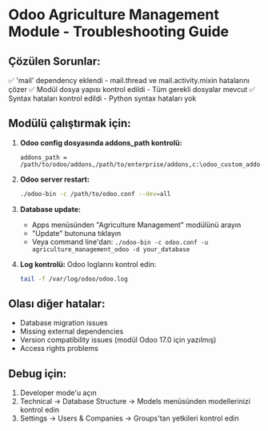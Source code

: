 # Odoo Agriculture Management Module - Troubleshooting Guide

## Çözülen Sorunlar:
✅ 'mail' dependency eklendi - mail.thread ve mail.activity.mixin hatalarını çözer
✅ Modül dosya yapısı kontrol edildi - Tüm gerekli dosyalar mevcut
✅ Syntax hataları kontrol edildi - Python syntax hataları yok

## Modülü çalıştırmak için:

1. **Odoo config dosyasında addons_path kontrolü:**
   ```
   addons_path = /path/to/odoo/addons,/path/to/enterprise/addons,c:\odoo_custom_addons
   ```

2. **Odoo server restart:**
   ```bash
   ./odoo-bin -c /path/to/odoo.conf --dev=all
   ```

3. **Database update:**
   - Apps menüsünden "Agriculture Management" modülünü arayın
   - "Update" butonuna tıklayın
   - Veya command line'dan: `./odoo-bin -c odoo.conf -u agriculture_management_odoo -d your_database`

4. **Log kontrolü:**
   Odoo loglarını kontrol edin:
   ```bash
   tail -f /var/log/odoo/odoo.log
   ```

## Olası diğer hatalar:
- Database migration issues
- Missing external dependencies  
- Version compatibility issues (modül Odoo 17.0 için yazılmış)
- Access rights problems

## Debug için:
1. Developer mode'u açın
2. Technical → Database Structure → Models menüsünden modellerinizi kontrol edin
3. Settings → Users & Companies → Groups'tan yetkileri kontrol edin

